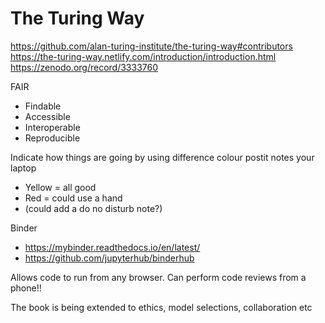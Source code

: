# The Turing Way

https://github.com/alan-turing-institute/the-turing-way#contributors
https://the-turing-way.netlify.com/introduction/introduction.html
https://zenodo.org/record/3333760



FAIR
- Findable
- Accessible
- Interoperable
- Reproducible



Indicate how things are going by using difference colour postit notes your laptop
- Yellow = all good
- Red = could use a hand    
- (could add a do no disturb note?)



Binder
* https://mybinder.readthedocs.io/en/latest/
* https://github.com/jupyterhub/binderhub

Allows code to run from any browser. Can perform code reviews from a phone!! 


The book is being extended to ethics, model selections, collaboration etc
